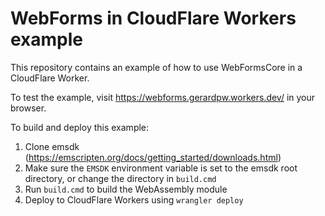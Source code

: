 # WebForms in CloudFlare Workers example
This repository contains an example of how to use WebFormsCore in a CloudFlare Worker.

To test the example, visit https://webforms.gerardpw.workers.dev/ in your browser.

To build and deploy this example:

1. Clone emsdk (https://emscripten.org/docs/getting_started/downloads.html)
2. Make sure the `EMSDK` environment variable is set to the emsdk root directory, or change the directory in `build.cmd`
3. Run `build.cmd` to build the WebAssembly module
4. Deploy to CloudFlare Workers using `wrangler deploy`